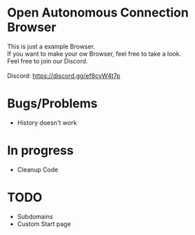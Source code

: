 # Open Autonomous Connection Browser

This is just a example Browser.<br />
If you want to make your ow Browser, feel free to take a look.<br />
Feel free to join our Discord.
<br />
<br />
Discord: https://discord.gg/ef8cyW4t7p

# Bugs/Problems
- History doesn't work
# In progress
- Cleanup Code
# TODO
- Subdomains
- Custom Start page